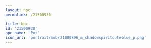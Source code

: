 ```yaml
---
layout: npc
permalink: /21500930

title: Npc
id: '21500930'
npc_name: 'Poi'
icon_url: 'portrait/mob/21000896_m_shadowspiritcuteblue_p.png'
---
```

